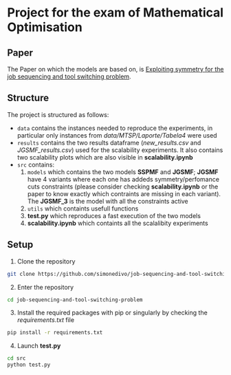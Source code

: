 # Project for the exam of Mathematical Optimisation

## Paper
The Paper on which the models are based on, is [Exploiting symmetry for the job sequencing and tool switching problem](https://www.sciencedirect.com/science/article/pii/S0377221724001632?ref=pdf_download&fr=RR-2&rr=8df4b052daf24c4a).

## Structure
The project is structured as follows:
- `data` contains the instances needed to reproduce the experiments, in particular only instances from *data/MTSP/Laporte/Tabela4* were used
- `results` contains the two results dataframe (*new_results.csv* and *JGSMF_results.csv*) used for the scalability experiments. It also contains two scalability plots which are also visible in **scalability.ipynb**
- `src` contains:
    1. `models` which contains the two models **SSPMF** and **JGSMF**; **JGSMF** have 4 variants where each one has addeds symmetry/perfomance cuts constraints (please consider checking **scalability.ipynb** or the paper to know exactly which contraints are missing in each variant). The **JGSMF_3** is the model with all the constraints active
    2. `utils` which containts usefull functions
    3. **test.py** which reproduces a fast execution of the two models
    4. **scalability.ipynb** which containts all the scalalibity experiments

## Setup
1. Clone the repository
```sh
git clone https://github.com/simonedivo/job-sequencing-and-tool-switching-problem
```
2. Enter the repository
```sh
cd job-sequencing-and-tool-switching-problem
```
3. Install the required packages with pip or singularly by checking the *requirements.txt* file
```sh
pip install -r requirements.txt
```
4. Launch **test.py**
```sh
cd src
python test.py
```
